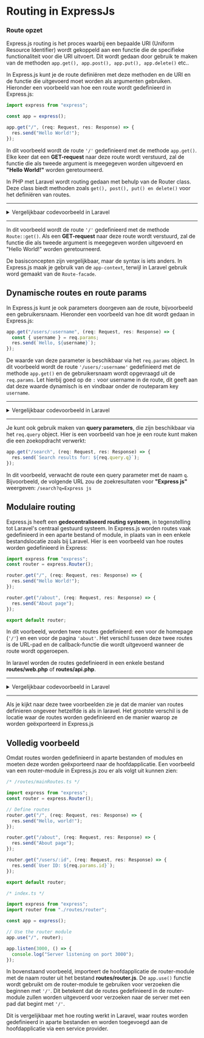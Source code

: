 # Routing in ExpressJs

### Route opzet

Express.js routing is het proces waarbij een bepaalde URI (Uniform Resource Identifier) wordt gekoppeld aan een functie die de specifieke functionaliteit voor die URI uitvoert. Dit wordt gedaan door gebruik te maken van de methoden `app.get(), app.post(), app.put(), app.delete()` etc..

In Express.js kunt je de route definiëren met deze methoden en de URI en de functie die uitgevoerd moet worden als argumenten gebruiken. Hieronder een voorbeeld van hoe een route wordt gedefinieerd in Express.js:

```javascript
import express from "express";

const app = express();

app.get("/", (req: Request, res: Response) => {
  res.send("Hello World!");
});
```

In dit voorbeeld wordt de route `'/'` gedefinieerd met de methode `app.get()`. Elke keer dat een **GET-request** naar deze route wordt verstuurd, zal de functie die als tweede argument is meegegeven worden uitgevoerd en **"Hello World!"** worden geretourneerd.

In PHP met Laravel wordt routing gedaan met behulp van de Router class. Deze class biedt methoden zoals `get(), post(), put() en delete()` voor het definiëren van routes.

<hr />
<details>
  <summary>Vergelijkbaar codevoorbeeld in Laravel</summary>

```php
Route::get("/", function () {
  return "Hello World!";
});

```

</details>
<hr />

In dit voorbeeld wordt de route `'/'` gedefinieerd met de methode `Route::get()`. Als een **GET-request** naar deze route wordt verstuurd, zal de functie die als tweede argument is meegegeven worden uitgevoerd en "Hello World!" worden geretourneerd.

De basisconcepten zijn vergelijkbaar, maar de syntax is iets anders. In Express.js maak je gebruik van de `app-context`, terwijl in Laravel gebruik word gemaakt van de `Route-facade`.

## Dynamische routes en route params

In Express.js kunt je ook parameters doorgeven aan de route, bijvoorbeeld een gebruikersnaam. Hieronder een voorbeeld van hoe dit wordt gedaan in Express.js:

```javascript
app.get("/users/:username", (req: Request, res: Response) => {
  const { username } = req.params;
  res.send(`Hello, ${username}`);
});
```

De waarde van deze parameter is beschikbaar via het `req.params` object.
In dit voorbeeld wordt de route `'/users/:username'` gedefinieerd met de methode `app.get()` en de gebruikersnaam wordt opgevraagd uit de `req.params`. Let hierbij goed op de `:` voor username in de route, dit geeft aan dat deze waarde dynamisch is en vindbaar onder de routeparam key `username`.

<hr />
<details>
  <summary>Vergelijkbaar codevoorbeeld in Laravel</summary>

```php
Route::get('/users/{username}', function($username) {
    return "Hello, ".$username;
});
```

</details>
<hr />

Je kunt ook gebruik maken van **query parameters**, die zijn beschikbaar via het `req.query` object. Hier is een voorbeeld van hoe je een route kunt maken die een zoekopdracht verwerkt:

```javascript
app.get("/search", (req: Request, res: Response) => {
  res.send(`Search results for: ${req.query.q}`);
});
```

In dit voorbeeld, verwacht de route een query parameter met de naam `q`. Bijvoorbeeld, de volgende URL zou de zoekresultaten voor **"Express js"** weergeven: `/search?q=Express js`

## Modulaire routing

Express.js heeft een **gedecentraliseerd routing systeem**, in tegenstelling tot Laravel's centraal gestuurd systeem. In Express.js worden routes vaak gedefinieerd in een aparte bestand of module, in plaats van in een enkele bestandslocatie zoals bij Laravel. Hier is een voorbeeld van hoe routes worden gedefinieerd in Express:

```javascript
import express from "express";
const router = express.Router();

router.get("/", (req: Request, res: Response) => {
  res.send("Hello World!");
});

router.get("/about", (req: Request, res: Response) => {
  res.send("About page");
});

export default router;
```

In dit voorbeeld, worden twee routes gedefinieerd: een voor de homepage (`'/'`) en een voor de pagina `'about'`. Het verschil tussen deze twee routes is de URL-pad en de callback-functie die wordt uitgevoerd wanneer de route wordt opgeroepen.

In laravel worden de routes gedefinieerd in een enkele bestand **routes/web.php** of **routes/api.php**.

<hr />
<details>
  <summary>Vergelijkbaar codevoorbeeld in Laravel</summary>

```php
Route::get('/', function () {
    return view('welcome');
});

Route::get('/about', function () {
    return view('about');
});

```

</details>
<hr />

Als je kijkt naar deze twee voorbeelden zie je dat de manier van routes definieren ongeveer hetzelfde is als in laravel. Het grootste verschil is de locatie waar de routes worden gedefinieerd en de manier waarop ze worden geëxporteerd in Express.js

## Volledig voorbeeld

Omdat routes worden gedefinieerd in aparte bestanden of modules en moeten deze worden geëxporteerd naar de hoofdapplicatie. Een voorbeeld van een router-module in Express.js zou er als volgt uit kunnen zien:

```javascript
/* /routes/mainRoutes.ts */

import express from "express";
const router = express.Router();

// Define routes
router.get("/", (req: Request, res: Response) => {
  res.send("Hello, world!");
});

router.get("/about", (req: Request, res: Response) => {
  res.send("About page");
});

router.get("/users/:id", (req: Request, res: Response) => {
  res.send(`User ID: ${req.params.id}`);
});

export default router;
```

```javascript
/* index.ts */

import express from "express";
import router from "./routes/router";

const app = express();

// Use the router module
app.use("/", router);

app.listen(3000, () => {
  console.log("Server listening on port 3000");
});
```

In bovenstaand voorbeeld, importeert de hoofdapplicatie de router-module met de naam router uit het bestand **routes/router.js**. De `app.use()` functie wordt gebruikt om de router-module te gebruiken voor verzoeken die beginnen met `'/'`. Dit betekent dat de routes gedefinieerd in de router-module zullen worden uitgevoerd voor verzoeken naar de server met een pad dat begint met `'/'`.

Dit is vergelijkbaar met hoe routing werkt in Laravel, waar routes worden gedefinieerd in aparte bestanden en worden toegevoegd aan de hoofdapplicatie via een service provider.
